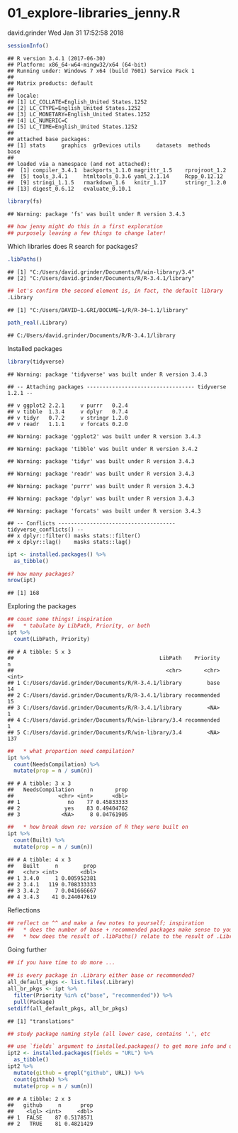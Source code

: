 01\_explore-libraries\_jenny.R
================
david.grinder
Wed Jan 31 17:52:58 2018

``` r
sessionInfo()
```

    ## R version 3.4.1 (2017-06-30)
    ## Platform: x86_64-w64-mingw32/x64 (64-bit)
    ## Running under: Windows 7 x64 (build 7601) Service Pack 1
    ## 
    ## Matrix products: default
    ## 
    ## locale:
    ## [1] LC_COLLATE=English_United States.1252 
    ## [2] LC_CTYPE=English_United States.1252   
    ## [3] LC_MONETARY=English_United States.1252
    ## [4] LC_NUMERIC=C                          
    ## [5] LC_TIME=English_United States.1252    
    ## 
    ## attached base packages:
    ## [1] stats     graphics  grDevices utils     datasets  methods   base     
    ## 
    ## loaded via a namespace (and not attached):
    ##  [1] compiler_3.4.1  backports_1.1.0 magrittr_1.5    rprojroot_1.2  
    ##  [5] tools_3.4.1     htmltools_0.3.6 yaml_2.1.14     Rcpp_0.12.12   
    ##  [9] stringi_1.1.5   rmarkdown_1.6   knitr_1.17      stringr_1.2.0  
    ## [13] digest_0.6.12   evaluate_0.10.1

``` r
library(fs)
```

    ## Warning: package 'fs' was built under R version 3.4.3

``` r
## how jenny might do this in a first exploration
## purposely leaving a few things to change later!
```

Which libraries does R search for packages?

``` r
.libPaths()
```

    ## [1] "C:/Users/david.grinder/Documents/R/win-library/3.4"
    ## [2] "C:/Users/david.grinder/Documents/R/R-3.4.1/library"

``` r
## let's confirm the second element is, in fact, the default library
.Library
```

    ## [1] "C:/Users/DAVID~1.GRI/DOCUME~1/R/R-34~1.1/library"

``` r
path_real(.Library)
```

    ## C:/Users/david.grinder/Documents/R/R-3.4.1/library

Installed packages

``` r
library(tidyverse)
```

    ## Warning: package 'tidyverse' was built under R version 3.4.3

    ## -- Attaching packages ---------------------------------- tidyverse 1.2.1 --

    ## v ggplot2 2.2.1     v purrr   0.2.4
    ## v tibble  1.3.4     v dplyr   0.7.4
    ## v tidyr   0.7.2     v stringr 1.2.0
    ## v readr   1.1.1     v forcats 0.2.0

    ## Warning: package 'ggplot2' was built under R version 3.4.3

    ## Warning: package 'tibble' was built under R version 3.4.2

    ## Warning: package 'tidyr' was built under R version 3.4.3

    ## Warning: package 'readr' was built under R version 3.4.3

    ## Warning: package 'purrr' was built under R version 3.4.3

    ## Warning: package 'dplyr' was built under R version 3.4.3

    ## Warning: package 'forcats' was built under R version 3.4.3

    ## -- Conflicts ------------------------------------- tidyverse_conflicts() --
    ## x dplyr::filter() masks stats::filter()
    ## x dplyr::lag()    masks stats::lag()

``` r
ipt <- installed.packages() %>%
  as_tibble()

## how many packages?
nrow(ipt)
```

    ## [1] 168

Exploring the packages

``` r
## count some things! inspiration
##   * tabulate by LibPath, Priority, or both
ipt %>%
  count(LibPath, Priority)
```

    ## # A tibble: 5 x 3
    ##                                              LibPath    Priority     n
    ##                                                <chr>       <chr> <int>
    ## 1 C:/Users/david.grinder/Documents/R/R-3.4.1/library        base    14
    ## 2 C:/Users/david.grinder/Documents/R/R-3.4.1/library recommended    15
    ## 3 C:/Users/david.grinder/Documents/R/R-3.4.1/library        <NA>     1
    ## 4 C:/Users/david.grinder/Documents/R/win-library/3.4 recommended     1
    ## 5 C:/Users/david.grinder/Documents/R/win-library/3.4        <NA>   137

``` r
##   * what proportion need compilation?
ipt %>%
  count(NeedsCompilation) %>%
  mutate(prop = n / sum(n))
```

    ## # A tibble: 3 x 3
    ##   NeedsCompilation     n       prop
    ##              <chr> <int>      <dbl>
    ## 1               no    77 0.45833333
    ## 2              yes    83 0.49404762
    ## 3             <NA>     8 0.04761905

``` r
##   * how break down re: version of R they were built on
ipt %>%
  count(Built) %>%
  mutate(prop = n / sum(n))
```

    ## # A tibble: 4 x 3
    ##   Built     n        prop
    ##   <chr> <int>       <dbl>
    ## 1 3.4.0     1 0.005952381
    ## 2 3.4.1   119 0.708333333
    ## 3 3.4.2     7 0.041666667
    ## 4 3.4.3    41 0.244047619

Reflections

``` r
## reflect on ^^ and make a few notes to yourself; inspiration
##   * does the number of base + recommended packages make sense to you?
##   * how does the result of .libPaths() relate to the result of .Library?
```

Going further

``` r
## if you have time to do more ...

## is every package in .Library either base or recommended?
all_default_pkgs <- list.files(.Library)
all_br_pkgs <- ipt %>%
  filter(Priority %in% c("base", "recommended")) %>%
  pull(Package)
setdiff(all_default_pkgs, all_br_pkgs)
```

    ## [1] "translations"

``` r
## study package naming style (all lower case, contains '.', etc

## use `fields` argument to installed.packages() to get more info and use it!
ipt2 <- installed.packages(fields = "URL") %>%
  as_tibble()
ipt2 %>%
  mutate(github = grepl("github", URL)) %>%
  count(github) %>%
  mutate(prop = n / sum(n))
```

    ## # A tibble: 2 x 3
    ##   github     n      prop
    ##    <lgl> <int>     <dbl>
    ## 1  FALSE    87 0.5178571
    ## 2   TRUE    81 0.4821429
